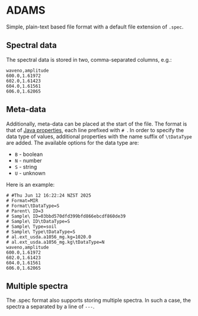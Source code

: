 # ADAMS

Simple, plain-text based file format with a default file extension of `.spec`.

## Spectral data

The spectral data is stored in two, comma-separated columns, e.g.:

```
waveno,amplitude
600.0,1.61972
602.0,1.61423
604.0,1.61561
606.0,1.62065
```

## Meta-data

Additionally, meta-data can be placed at the start of the file. The format
is that of [Java properties](https://en.wikipedia.org/wiki/.properties), 
each line prefixed with `# `. In order to specify the data type of values,
additional properties with the name suffix of `\tDataType` are added. The available
options for the data type are:

* `B` - boolean
* `N` - number
* `S` - string
* `U` - unknown

Here is an example:

```
# #Thu Jun 12 16:22:24 NZST 2025
# Format=MIR
# Format\tDataType=S
# Parent\ ID=3
# Sample\ ID=03bbd570dfd399bfd866ebcdf860de39
# Sample\ ID\tDataType=S
# Sample\ Type=soil
# Sample\ Type\tDataType=S
# al.ext_usda.a1056_mg.kg=1020.0
# al.ext_usda.a1056_mg.kg\tDataType=N
waveno,amplitude
600.0,1.61972
602.0,1.61423
604.0,1.61561
606.0,1.62065
```

## Multiple spectra

The .spec format also supports storing multiple spectra. In such a case, the
spectra a separated by a line of `---`.
